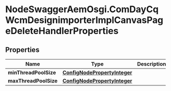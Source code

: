 # NodeSwaggerAemOsgi.ComDayCqWcmDesignimporterImplCanvasPageDeleteHandlerProperties

## Properties
Name | Type | Description | Notes
------------ | ------------- | ------------- | -------------
**minThreadPoolSize** | [**ConfigNodePropertyInteger**](ConfigNodePropertyInteger.md) |  | [optional] 
**maxThreadPoolSize** | [**ConfigNodePropertyInteger**](ConfigNodePropertyInteger.md) |  | [optional] 



